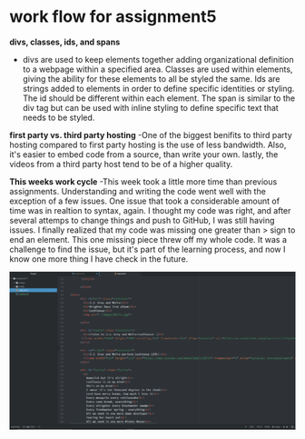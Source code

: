   # work flow for assignment5

  **divs, classes, ids, and spans**
   - divs are used to keep elements together adding organizational definition to a webpage within a specified area. Classes are used within elements,
   giving the ability for these elements to all be styled the same. Ids are strings added to elements in order to define specific identities or styling. The id should be different within each element. The span is similar to the div tag but can be used with inline styling to define specific text that needs to be styled.

   **first party vs. third party hosting**
   -One of the biggest benifits to third party hosting compared to first party hosting is the use of less bandwidth. Also, it's easier to embed code from a source, than write your own. lastly, the videos from a third party host tend to be of a higher quality.

   **This weeks work cycle**
   -This week took a little more time than previous assignments. Understanding and writing the code went well with the exception of a few issues. One issue that took a considerable amount of time was in realtion to syntax, again. I thought my code was right, and after several attemps to change things and push to GitHub, I was still having issues. I finally realized that my code was missing one greater than > sign to end an element. This one missing piece threw off my whole code. It was a challenge to find the issue, but it's part of the learning process, and now I know one more thing I have check in the future.


![my screenshot](./images/screenShot.PNG)
